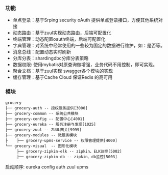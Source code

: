  ### 功能
- 单点登录：基于Srping security oAuth 提供单点登录接口，方便其他系统对接
- 动态路由：基于zuul实现动态路由，后端可配置化
- 终端管理：动态配置oauth终端，后端可配置化
- 字典管理：对系统中经常使用的一些较为固定的数据进行维护，如：是否等。
- 消息总线：配置动态实时刷新
- 分库分表：shardingdbc分库分表策略
- 数据权限: 使用mybatis对原查询做增强，业务代码不用控制，即可实现。
- 聚合文档：基于zuul实现 swagger各个模块的实现
- 缓存管理：基于Cache Cloud 保证Redis 的高可用
 ### 模块
```
grocery
├── grocery-auth -- 授权服务提供[3000]
├── grocery-common -- 系统公共模块 
├── grocery-config -- 配置中心[4001]
├── grocery-eureka -- 服务注册与发现[1025]
├── grocery-zuul -- ZUUL网关[9999]
├── grocery-modules -- 微服务模块
├    ├── grocery-upms-service -- 权限管理提供[4000]
└── grocery-visual  -- 图形化模块 
     ├── grocery-zipkin-elk -- zipkin、ELK监控[5002]
     ├── grocery-zipkin-db -- zipkin、db监控[5003]
```
启动顺序:
eureka
config
auth
zuul
upms


